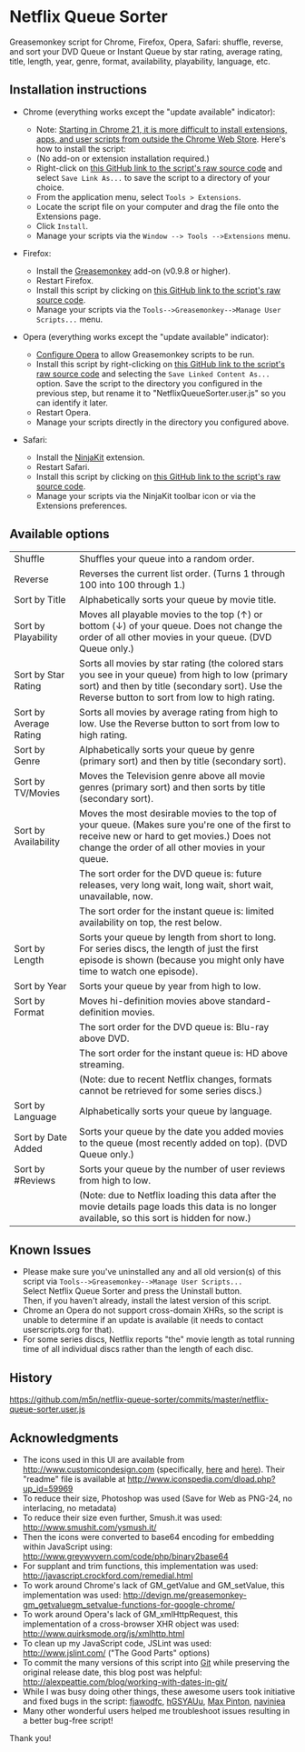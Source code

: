 Netflix Queue Sorter
====================

Greasemonkey script for Chrome, Firefox, Opera, Safari: shuffle, reverse, and sort your DVD Queue or Instant Queue by star rating, average rating, title, length, year, genre, format, availability, playability, language, etc.


Installation instructions
-------------------------

* Chrome (everything works except the "update available" indicator):
  * Note: [Starting in Chrome 21, it is more difficult to install extensions, apps, and user scripts from outside the Chrome Web Store](http://support.google.com/chrome_webstore/?p=crx_warning). Here's how to install the script:
  * (No add-on or extension installation required.)
  * Right-click on [this GitHub link to the script's raw source code](https://raw.githubusercontent.com/m5n/netflix-queue-sorter/master/netflix-queue-sorter.user.js) and select `Save Link As...` to save the script to a directory of your choice.
  * From the application menu, select `Tools > Extensions`.
  * Locate the script file on your computer and drag the file onto the Extensions page.
  * Click `Install`.
  * Manage your scripts via the `Window --> Tools -->Extensions` menu.


* Firefox:
  * Install the [Greasemonkey](https://addons.mozilla.org/en-US/firefox/addon/748) add-on (v0.9.8 or higher).
  * Restart Firefox.
  * Install this script by clicking on [this GitHub link to the script's raw source code](https://raw.githubusercontent.com/m5n/netflix-queue-sorter/master/netflix-queue-sorter.user.js).
  * Manage your scripts via the `Tools-->Greasemonkey-->Manage User Scripts...` menu.


* Opera (everything works except the "update available" indicator):
  * [Configure Opera](http://www.techerator.com/2011/02/how-to-add-greasemoney-and-other-scripts-to-opera-11/) to allow Greasemonkey scripts to be run.
  * Install this script by right-clicking on [this GitHub link to the script's raw source code](https://raw.githubusercontent.com/m5n/netflix-queue-sorter/master/netflix-queue-sorter.user.js) and selecting the `Save Linked Content As...` option. Save the script to the directory you configured in the previous step, but rename it to "NetflixQueueSorter.user.js" so you can identify it later.
  * Restart Opera.
  * Manage your scripts directly in the directory you configured above.


* Safari:
  * Install the [NinjaKit](http://www.reddit.com/r/apple/comments/dd2sk/ninjakit_greasemonkey_for_safari/) extension.
  * Restart Safari.
  * Install this script by clicking on [this GitHub link to the script's raw source code](https://raw.githubusercontent.com/m5n/netflix-queue-sorter/master/netflix-queue-sorter.user.js).
  * Manage your scripts via the NinjaKit toolbar icon or via the Extensions preferences.


Available options
-----------------

| | |
| :-- |:-- |
| Shuffle | Shuffles your queue into a random order. |
| Reverse | Reverses the current list order. (Turns 1 through 100 into 100 through 1.) |
| Sort by Title | Alphabetically sorts your queue by movie title. |
| Sort by Playability | Moves all playable movies to the top (↑) or bottom (↓) of your queue. Does not change the order of all other movies in your queue. (DVD Queue only.) |
| Sort by Star Rating | Sorts all movies by star rating (the colored stars you see in your queue) from high to low (primary sort) and then by title (secondary sort). Use the Reverse button to sort from low to high rating. |
| Sort by Average Rating | Sorts all movies by average rating from high to low. Use the Reverse button to sort from low to high rating. |
| Sort by Genre | Alphabetically sorts your queue by genre (primary sort) and then by title (secondary sort). |
| Sort by TV/Movies | Moves the Television genre above all movie genres (primary sort) and then sorts by title (secondary sort). |
| Sort by Availability | Moves the most desirable movies to the top of your queue. (Makes sure you're one of the first to receive new or hard to get movies.) Does not change the order of all other movies in your queue.  
|| The sort order for the DVD queue is: future releases, very long wait, long wait, short wait, unavailable, now.  
|| The sort order for the instant queue is: limited availability on top, the rest below. |
| Sort by Length | Sorts your queue by length from short to long. For series discs, the length of just the first episode is shown (because you might only have time to watch one episode). |
| Sort by Year | Sorts your queue by year from high to low. |
| Sort by Format | Moves hi-definition movies above standard-definition movies.  
|| The sort order for the DVD queue is: Blu-ray above DVD.  
|| The sort order for the instant queue is: HD above streaming.  
|| (Note: due to recent Netflix changes, formats cannot be retrieved for some series discs.) |
| Sort by Language | Alphabetically sorts your queue by language. |
| Sort by Date Added | Sorts your queue by the date you added movies to the queue (most recently added on top). (DVD Queue only.) |
| Sort by #Reviews | Sorts your queue by the number of user reviews from high to low.  
|| (Note: due to Netflix loading this data after the movie details page loads this data is no longer available, so this sort is hidden for now.) |


Known Issues
------------

* Please make sure you've uninstalled any and all old version(s) of this script via `Tools-->Greasemonkey-->Manage User Scripts...`  
  Select Netflix Queue Sorter and press the Uninstall button.  
  Then, if you haven't already, install the latest version of this script.
* Chrome an Opera do not support cross-domain XHRs, so the script is unable to determine if an update is available (it needs to contact userscripts.org for that).
* For some series discs, Netflix reports "the" movie length as total running time of all individual discs rather than the length of each disc.


History
-------

https://github.com/m5n/netflix-queue-sorter/commits/master/netflix-queue-sorter.user.js


Acknowledgments
---------------

* The icons used in this UI are available from http://www.customicondesign.com (specifically, [here](http://www.iconspedia.com/pack/pretty-office-2038/) and [here](http://www.iconspedia.com/pack/pretty-office-5-2835/)). Their "readme" file is available at http://www.iconspedia.com/dload.php?up_id=59969
* To reduce their size, Photoshop was used (Save for Web as PNG-24, no interlacing, no metadata)
* To reduce their size even further, Smush.it was used: http://www.smushit.com/ysmush.it/
* Then the icons were converted to base64 encoding for embedding within JavaScript using: http://www.greywyvern.com/code/php/binary2base64
* For supplant and trim functions, this implementation was used: http://javascript.crockford.com/remedial.html
* To work around Chrome's lack of GM_getValue and GM_setValue, this implementation was used: http://devign.me/greasemonkey-gm_getvaluegm_setvalue-functions-for-google-chrome/
* To work around Opera's lack of GM_xmlHttpRequest, this implementation of a cross-browser XHR object was used: http://www.quirksmode.org/js/xmlhttp.html
* To clean up my JavaScript code, JSLint was used: http://www.jslint.com/ ("The Good Parts" options)
* To commit the many versions of this script into [Git](https://github.com/m5n/netflix-queue-sorter) while preserving the original release date, this blog post was helpful: http://alexpeattie.com/blog/working-with-dates-in-git/
* While I was busy doing other things, these awesome users took initiative and fixed bugs in the script: [fjawodfc](http://userscripts.org/users/480632), [hGSYAUu](http://userscripts.org/users/351458), [Max Pinton](http://userscripts.org/users/410051), [naviniea](http://userscripts.org/users/148139)
* Many other wonderful users helped me troubleshoot issues resulting in a better bug-free script!

Thank you!
